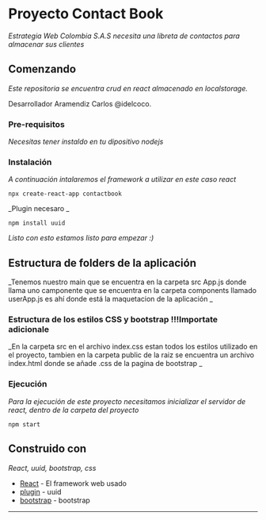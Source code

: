 # Proyecto Contact Book

_Estrategia Web Colombia S.A.S necesita una libreta de contactos para almacenar sus clientes_

## Comenzando

_Este repositoria se encuentra crud en react almacenado en localstorage._

Desarrollador Aramendiz Carlos @idelcoco.


### Pre-requisitos

_Necesitas tener instaldo en tu dipositivo nodejs_

### Instalación

_A continuación intalaremos el framework a utilizar en este caso react_

```
npx create-react-app contactbook
```

_Plugin necesaro _

```
npm install uuid
```

_Listo con esto estamos listo para empezar :)_

## Estructura de folders de la aplicación 

_Tenemos nuestro main que se encuentra en la carpeta src App.js donde llama uno camponente que se encuentra en la carpeta components llamado userApp.js es ahí donde está la maquetacion de la aplicación _

### Estructura de los estilos CSS y bootstrap !!!Importate adicionale 

_En la carpeta src en el archivo index.css estan todos los estilos utilizado en el proyecto, tambien en la carpeta public de la raiz se encuentra un archivo index.html donde se añade .css de la pagina de bootstrap _


### Ejecución 

_Para la ejecución de este proyecto necesitamos inicializar el servidor de react, dentro de la carpeta del proyecto_

```
npm start 
```

## Construido con

_React, uuid, bootstrap, css_

* [React](https://es.reactjs.org/) - El framework web usado
* [plugin](https://www.npmjs.com/package/uuid) - uuid
* [bootstrap](https://getbootstrap.com) - bootstrap



---
